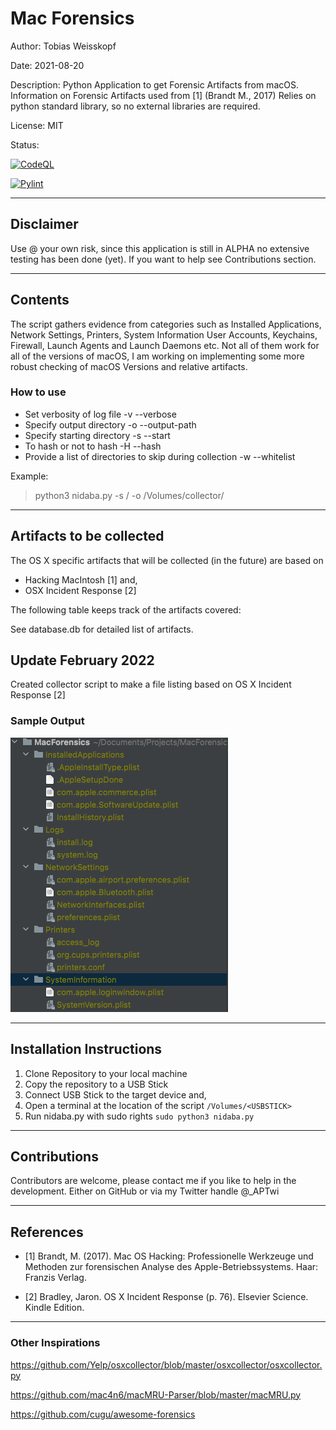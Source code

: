 # Mac Forensics

Author: Tobias Weisskopf

Date: 2021-08-20

Description: Python Application to get Forensic Artifacts from macOS. Information on Forensic Artifacts used from [1] (Brandt M., 2017)
Relies on python standard library, so no external libraries are required.

License: MIT

Status:

[![CodeQL](https://github.com/BlackSquirrelz/nidaba/actions/workflows/codeql-analysis.yml/badge.svg)](https://github.com/BlackSquirrelz/nidaba/actions/workflows/codeql-analysis.yml)

[![Pylint](https://github.com/BlackSquirrelz/nidaba/actions/workflows/pylint.yml/badge.svg)](https://github.com/BlackSquirrelz/nidaba/actions/workflows/pylint.yml)

---

## Disclaimer

Use @ your own risk, since this application is still in ALPHA no extensive testing has been done (yet). If you want to help see Contributions section.

---
## Contents

The script gathers evidence from categories such as Installed Applications, Network Settings, Printers, System Information
User Accounts, Keychains, Firewall, Launch Agents and Launch Daemons etc. Not all of them work for all of the versions of
macOS, I am working on implementing some more robust checking of macOS Versions and relative artifacts.

### How to use

- Set verbosity of log file -v --verbose
- Specify output directory -o --output-path
- Specify starting directory -s --start
- To hash or not to hash -H --hash
- Provide a list of directories to skip during collection -w --whitelist

Example: 

> python3 nidaba.py -s / -o /Volumes/collector/

---

## Artifacts to be collected

The OS X specific artifacts that will be collected (in the future) are based on 
- Hacking MacIntosh [1] and,
- OSX Incident Response [2]

The following table keeps track of the artifacts covered:

See database.db for detailed list of artifacts.

## Update February 2022

Created collector script to make a file listing based on OS X Incident Response [2]

### Sample Output

![Sample output](media/sample_output.png)

---

## Installation Instructions

1. Clone Repository to your local machine
2. Copy the repository to a USB Stick
3. Connect USB Stick to the target device and,
4. Open a terminal at the location of the script `/Volumes/<USBSTICK>`
5. Run nidaba.py with sudo rights `sudo python3 nidaba.py `

---

## Contributions

Contributors are welcome, please contact me if you like to help in the development. Either on GitHub or via my Twitter handle @_APTwi

---

## References

- [1] Brandt, M. (2017). Mac OS Hacking: Professionelle Werkzeuge und Methoden zur forensischen Analyse des Apple-Betriebssystems. Haar: Franzis Verlag.

- [2] Bradley, Jaron. OS X Incident Response (p. 76). Elsevier Science. Kindle Edition.

---

### Other Inspirations

https://github.com/Yelp/osxcollector/blob/master/osxcollector/osxcollector.py

https://github.com/mac4n6/macMRU-Parser/blob/master/macMRU.py

https://github.com/cugu/awesome-forensics
